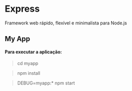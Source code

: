 # Express
Framework web rápido, flexível e minimalista para Node.js

## My App

#### Para executar a aplicação:

> cd myapp

> npm install

> DEBUG=myapp:* npm start


